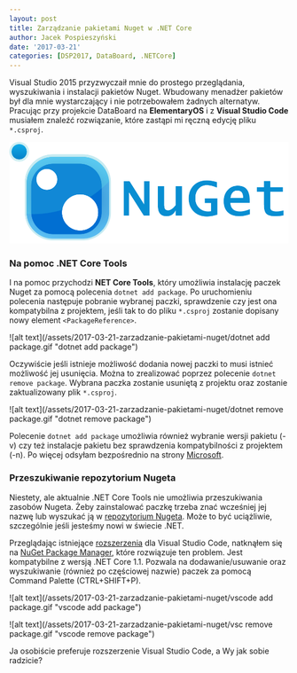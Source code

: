 ```yaml
---
layout: post
title: Zarządzanie pakietami Nuget w .NET Core
author: Jacek Pospieszyński
date: '2017-03-21'
categories: [DSP2017, DataBoard, .NETCore]
---
```

Visual Studio 2015 przyzwyczaił mnie do prostego przeglądania, wyszukiwania i instalacji pakietów Nuget. Wbudowany menadżer pakietów był dla mnie wystarczający i nie potrzebowałem żadnych alternatyw. Pracując przy projekcie DataBoard na **ElementaryOS** i z **Visual Studio Code** musiałem znaleźć rozwiązanie, które zastąpi mi ręczną edycję pliku `*.csproj`.

![alt text](/assets/2017-03-21-zarzadzanie-pakietami-nuget/nuget-logo.png "nuget.org")

<!--more-->

### Na pomoc .NET Core Tools

I na pomoc przychodzi **NET Core Tools**, który umożliwia instalację paczek Nuget za pomocą polecenia `dotnet add package`. Po uruchomieniu polecenia następuje pobranie wybranej paczki, sprawdzenie czy jest ona kompatybilna z projektem, jeśli tak to do pliku `*.csproj` zostanie dopisany nowy element `<PackageReference>`.

![alt text](/assets/2017-03-21-zarzadzanie-pakietami-nuget/dotnet add package.gif "dotnet add package")

Oczywiście jeśli istnieje możliwość dodania nowej paczki to musi istnieć możliwość jej usunięcia. Można to zrealizować poprzez polecenie `dotnet remove package`. Wybrana paczka zostanie usuniętą z projektu oraz zostanie zaktualizowany plik `*.csproj`.

![alt text](/assets/2017-03-21-zarzadzanie-pakietami-nuget/dotnet remove package.gif "dotnet remove package")

Polecenie `dotnet add package` umożliwia również wybranie wersji pakietu (-v) czy też instalacje pakietu bez sprawdzenia kompatybilności z projektem (-n). Po więcej odsyłam bezpośrednio na strony [Microsoft](https://docs.microsoft.com/en-us/dotnet/articles/core/tools/dotnet-add-package). 


### Przeszukiwanie repozytorium Nugeta

Niestety, ale aktualnie .NET Core Tools nie umożliwia przeszukiwania zasobów Nugeta. Żeby zainstalować paczkę trzeba znać wcześniej jej nazwę lub wyszukać ją w [repozytorium Nugeta](http://www.nuget.org/). Może to być uciążliwie, szczególnie jeśli jesteśmy nowi w świecie .NET.

Przeglądając istniejące [rozszerzenia](https://marketplace.visualstudio.com/vscode) dla Visual Studio Code, natknąłem się na [NuGet Package Manager](https://marketplace.visualstudio.com/items?itemName=jmrog.vscode-nuget-package-manager), które rozwiązuje ten problem.
Jest kompatybilne z wersją .NET Core 1.1. Pozwala na dodawanie/usuwanie oraz wyszukiwanie (również po częściowej nazwie) paczek za pomocą Command Palette (CTRL+SHIFT+P).

![alt text](/assets/2017-03-21-zarzadzanie-pakietami-nuget/vscode add package.gif "vscode add package")

![alt text](/assets/2017-03-21-zarzadzanie-pakietami-nuget/vsc remove package.gif "vscode remove package")


Ja osobiście preferuje rozszerzenie Visual Studio Code, a Wy jak sobie radzicie?